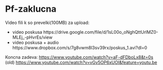 # Pf-zaklucna

Video fili k so prevelki(100MB) za upload:
<br />
 <ul>
 <li>video poskusa https://drive.google.com/file/d/1sL00o_oNghQttUrlMZ0-MLEj_-pHvrEs/view  </li>
 <li>video poskusa + audio  https://www.dropbox.com/s/7g8vwm8l3sv39rx/poskus_1.avi?dl=0  </li>
 
 </ul>

Koncna zadeva:
https://www.youtube.com/watch?v=aF-dFDboLx8&t=0s <br>
(old) https://www.youtube.com/watch?v=vGv5OP6xUOI&feature=youtu.be
